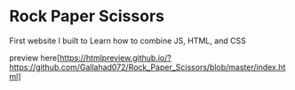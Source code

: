 # Rock Paper Scissors
First website I built to Learn how to combine JS, HTML, and CSS

preview here[https://htmlpreview.github.io/?https://github.com/Gallahad072/Rock_Paper_Scissors/blob/master/index.html]
